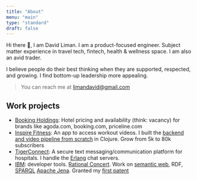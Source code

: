 ```yaml
---
title: "About"
menu: "main"
type: "standard"
draft: false
---
```


Hi there 👋, I am David Liman. I am a product-focused engineer. Subject matter experience in travel tech, fintech, health & wellness space. I am also an avid trader.

I believe people do their best thinking when they are supported, respected, and growing. I find bottom-up leadership more appealing.

> You can reach me at limandavid@gmail.com

## Work projects
- [Booking Holdings](https://www.booking.com/): Hotel pricing and availability (think: vacancy) for brands like agoda.com, booking.com, priceline.com
- [Inspire Fitness](https://apps.apple.com/us/app/inspire-fitness/id1324164741): An app to access workout videos. I built
  the [backend and video pipeline from scratch](https://dev.to/dvliman/building-a-live-streaming-app-in-clojure-329m) in Clojure. Grow from 5k to 80k subscribers
- [TigerConnect](https://apps.apple.com/us/app/tigerconnect/id355832697): A secure text messaging/communication platform for hospitals. I handle the [Erlang](https://www.erlang.org/) chat servers.
- [IBM](https://ibm.com/): developer tools. [Rational Concert](https://jazz.net/products/rational-team-concert). Work on [semantic web](https://www.w3.org/standards/semanticweb/), RDF, [SPARQL](https://www.w3.org/TR/rdf-sparql-query/) [Apache Jena](https://jena.apache.org/). Granted my [first patent](https://patents.google.com/patent/US10108415B2)
